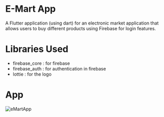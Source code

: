 # E-Mart App
A Flutter application (using dart) for an electronic market application that allows users to buy different products using Firebase for login features.

# Libraries Used
- firebase_core : for firebase
- firebase_auth : for authentication in firebase
- lottie : for the logo

# App
![eMartApp](https://github.com/AryanAAB/E-Mart-App/assets/145079379/0dc0916d-7d01-40ae-8937-b0e52e870eb0)
